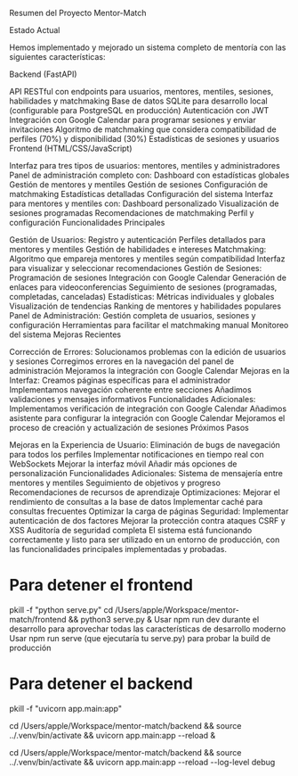 Resumen del Proyecto Mentor-Match

Estado Actual

Hemos implementado y mejorado un sistema completo de mentoría con las siguientes características:

Backend (FastAPI)

API RESTful con endpoints para usuarios, mentores, mentiles, sesiones, habilidades y matchmaking
Base de datos SQLite para desarrollo local (configurable para PostgreSQL en producción)
Autenticación con JWT
Integración con Google Calendar para programar sesiones y enviar invitaciones
Algoritmo de matchmaking que considera compatibilidad de perfiles (70%) y disponibilidad (30%)
Estadísticas de sesiones y usuarios
Frontend (HTML/CSS/JavaScript)

Interfaz para tres tipos de usuarios: mentores, mentiles y administradores
Panel de administración completo con:
Dashboard con estadísticas globales
Gestión de mentores y mentiles
Gestión de sesiones
Configuración de matchmaking
Estadísticas detalladas
Configuración del sistema
Interfaz para mentores y mentiles con:
Dashboard personalizado
Visualización de sesiones programadas
Recomendaciones de matchmaking
Perfil y configuración
Funcionalidades Principales

Gestión de Usuarios:
Registro y autenticación
Perfiles detallados para mentores y mentiles
Gestión de habilidades e intereses
Matchmaking:
Algoritmo que empareja mentores y mentiles según compatibilidad
Interfaz para visualizar y seleccionar recomendaciones
Gestión de Sesiones:
Programación de sesiones
Integración con Google Calendar
Generación de enlaces para videoconferencias
Seguimiento de sesiones (programadas, completadas, canceladas)
Estadísticas:
Métricas individuales y globales
Visualización de tendencias
Ranking de mentores y habilidades populares
Panel de Administración:
Gestión completa de usuarios, sesiones y configuración
Herramientas para facilitar el matchmaking manual
Monitoreo del sistema
Mejoras Recientes

Corrección de Errores:
Solucionamos problemas con la edición de usuarios y sesiones
Corregimos errores en la navegación del panel de administración
Mejoramos la integración con Google Calendar
Mejoras en la Interfaz:
Creamos páginas específicas para el administrador
Implementamos navegación coherente entre secciones
Añadimos validaciones y mensajes informativos
Funcionalidades Adicionales:
Implementamos verificación de integración con Google Calendar
Añadimos asistente para configurar la integración con Google Calendar
Mejoramos el proceso de creación y actualización de sesiones
Próximos Pasos

Mejoras en la Experiencia de Usuario:
Eliminación de bugs de navegación para todos los perfiles
Implementar notificaciones en tiempo real con WebSockets
Mejorar la interfaz móvil
Añadir más opciones de personalización
Funcionalidades Adicionales:
Sistema de mensajería entre mentores y mentiles
Seguimiento de objetivos y progreso
Recomendaciones de recursos de aprendizaje
Optimizaciones:
Mejorar el rendimiento de consultas a la base de datos
Implementar caché para consultas frecuentes
Optimizar la carga de páginas
Seguridad:
Implementar autenticación de dos factores
Mejorar la protección contra ataques CSRF y XSS
Auditoría de seguridad completa
El sistema está funcionando correctamente y listo para ser utilizado en un entorno de producción, con las funcionalidades principales implementadas y probadas.

# Para detener el frontend
pkill -f "python serve.py"
cd /Users/apple/Workspace/mentor-match/frontend && python3 serve.py &
Usar npm run dev durante el desarrollo para aprovechar todas las características de desarrollo moderno
Usar npm run serve (que ejecutaría tu serve.py) para probar la build de producción
# Para detener el backend
pkill -f "uvicorn app.main:app"


cd /Users/apple/Workspace/mentor-match/backend && source ../.venv/bin/activate && uvicorn app.main:app --reload &

cd /Users/apple/Workspace/mentor-match/backend && source ../.venv/bin/activate && uvicorn app.main:app --reload --log-level debug


